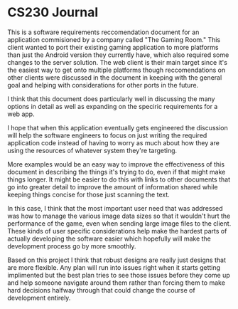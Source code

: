 # CS230 Journal

This is a software requirements reccomendation document for an application commisioned by a company called "The Gaming Room."
This client wanted to port their existing gaming application to more platforms than just the Android version they currently have, which also required some changes to the server solution.
The web client is their main target since it's the easiest way to get onto multiple platforms though reccomendations on other clients were discussed in the document in keeping with the general goal and helping with considerations for other ports in the future.

I think that this document does particularly well in discussing the many options in detail as well as expanding on the speciric requirements for a web app.

I hope that when this application eventually gets engineered the discussion will help the software engineers to focus on just writing the required application code instead of having to worry as much about how they are using the resources of whatever system they're targeting.

More examples would be an easy way to improve the effectiveness of this document in describing the things it's trying to do, even if that might make things longer. It might be easier to do this with links to other documents that go into greater detail to improve the amount of information shared while keeping things concise for those just scanning the text.

In this case, I think that the most important user need that was addressed was how to manage the various image data sizes so that it wouldn't hurt the performance of the game, even when sending large image files to the client.
These kinds of user specific considerations help make the hardest parts of actually developing the software easier which hopefully will make the development process go by more smoothly.

Based on this project I think that robust designs are really just designs that are more flexible. Any plan will run into issues right when it starts getting implimented but the best plan tries to see those issues before they come up and help someone navigate around them rather than forcing them to make hard decisions halfway through that could change the course of development entirely.
